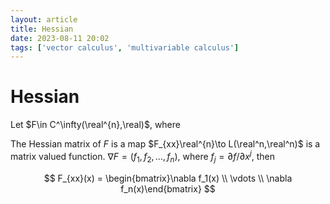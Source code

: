 ```yaml
---
layout: article
title: Hessian
date: 2023-08-11 20:02
tags: ['vector calculus', 'multivariable calculus']
---
```

# Hessian
Let $F\in C^\infty(\real^{n},\real)$, where 

The Hessian matrix of $F$ is a map $F_{xx}\real^{n}\to L(\real^n,\real^n)$ is a matrix valued function. $\nabla F = (f_1,f_2,\ldots,f_n)$, where $f_j = \partial f/\partial x^j$, then 

$$
F_{xx}(x) = \begin{bmatrix}\nabla f_1(x) \\ \vdots \\ \nabla f_n(x)\end{bmatrix}
$$

